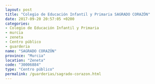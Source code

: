 ```yaml
---
layout: post
title: "Colegio de Educación Infantil y Primaria SAGRADO CORAZÓN"
date: 2017-09-20 20:57:05 +0200
categories:
- Colegio de Educación Infantil y Primaria
- murcia
- zeneta
- Centro público
- guarderia
name: "SAGRADO CORAZÓN"
province: "Murcia"
location: "Zeneta"
code: "30006884"
type: "Centro público"
permalink: /guarderias/sagrado-corazon.html
---
```

